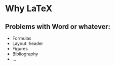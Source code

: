 # Why LaTeX

## Problems with Word or whatever:
+ Formulas
+ Layout: header
+ Figures
+ Bibliography
+ ...
